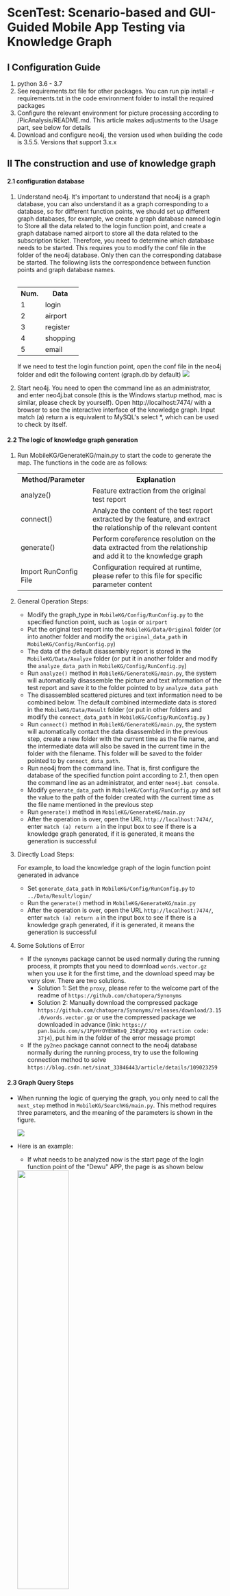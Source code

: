 # ScenTest: Scenario-based and GUI-Guided Mobile App Testing via Knowledge Graph
## I Configuration Guide
1. python 3.6 - 3.7
2. See requirements.txt file for other packages. You can run pip install -r requirements.txt in the code environment folder to install the required packages
3. Configure the relevant environment for picture processing according to /PicAnalysis/README.md. This article makes adjustments to the Usage part, see below for details
4. Download and configure neo4j, the version used when building the code is 3.5.5. Versions that support 3.x.x

## II The construction and use of knowledge graph

#### 2.1 configuration database

1. Understand neo4j. It's important to understand that neo4j is a graph database, you can also understand it as a graph corresponding to a database, so for different function points, we should set up different graph databases, for example, we create a graph database named login to Store all the data related to the login function point, and create a graph database named airport to store all the data related to the subscription ticket. Therefore, you need to determine which database needs to be started. This requires you to modify the conf file in the folder of the neo4j database. Only then can the corresponding database be started. The following lists the correspondence between function points and graph database names.<table>
    <table>
    <tr><th>Num.</th><th>Data</th></tr>
    <tr><td>1</td><td>login</td></tr>
    <tr><td>2</td><td>airport</td></tr>
    <tr><td>3</td><td>register</td></tr>
    <tr><td>4</td><td>shopping</td></tr>
    <tr><td>5</td><td>email</td></tr>
    </table>

    If we need to test the login function point, open the conf file in the neo4j folder and edit the following content (graph.db by default)
    ![](PICS/neo4j-conf.png)

2. Start neo4j. You need to open the command line as an administrator, and enter neo4j.bat console (this is the Windows startup method, mac is similar, please check by yourself). Open http://localhost:7474/ with a browser to see the interactive interface of the knowledge graph. Input match (a) return a is equivalent to MySQL's select *, which can be used to check by itself.

#### 2.2 The logic of knowledge graph generation

1. Run MobileKG/GenerateKG/main.py to start the code to generate the map. The functions in the code are as follows: 

    <table>
    <tr><th>Method/Parameter</th><th>Explanation</th></tr>
    <tr><td>analyze()</td><td>Feature extraction from the original test report</td></tr>
    <tr><td>connect()</td><td>Analyze the content of the test report extracted by the feature, and extract the relationship of the relevant content</td></tr>
    <tr><td>generate()</td><td>Perform coreference resolution on the data extracted from the relationship and add it to the knowledge graph</td></tr>
    <tr><td>Import RunConfig File</td><td>Configuration required at runtime, please refer to this file for specific parameter content</td></tr>
    </table>

2. General Operation Steps:
   * Modify the graph_type in `MobileKG/Config/RunConfig.py` to the specified function point, such as `login` or `airport`
   * Put the original test report into the `MobileKG/Data/Original` folder (or into another folder and modify the `original_data_path` in `MobileKG/Config/RunConfig.py`)
   * The data of the default disassembly report is stored in the `MobileKG/Data/Analyze` folder (or put it in another folder and modify the `analyze_data_path` in `MobileKG/Config/RunConfig.py`)
   * Run `analyze()` method in `MobileKG/GenerateKG/main.py`, the system will automatically disassemble the picture and text information of the test report and save it to the folder pointed to by `analyze_data_path`
   * The disassembled scattered pictures and text information need to be combined below. The default combined intermediate data is stored in the `MobileKG/Data/Result` folder (or put in other folders and modify the `connect_data_path` in `MobileKG/Config/RunConfig.py` )
   * Run `connect()` method in `MobileKG/GenerateKG/main.py`, the system will automatically contact the data disassembled in the previous step, create a new folder with the current time as the file name, and the intermediate data will also be saved in the current time in the folder with the filename. This folder will be saved to the folder pointed to by `connect_data_path`.
   * Run neo4j from the command line. That is, first configure the database of the specified function point according to 2.1, then open the command line as an administrator, and enter `neo4j.bat console`.
   * Modify `generate_data_path` in `MobileKG/Config/RunConfig.py` and set the value to the path of the folder created with the current time as the file name mentioned in the previous step
   * Run `generate()` method in `MobileKG/GenerateKG/main.py`
   * After the operation is over, open the URL `http://localhost:7474/`, enter `match (a) return a` in the input box to see if there is a knowledge graph generated, if it is generated, it means the generation is successful

3. Directly Load Steps:
   
    For example, to load the knowledge graph of the login function point generated in advance
   * Set `generate_data_path` in `MobileKG/Config/RunConfig.py` to `../Data/Result/login/`
   * Run the `generate()` method in `MobileKG/GenerateKG/main.py`
   * After the operation is over, open the URL `http://localhost:7474/`, enter `match (a) return a` in the input box to see if there is a knowledge graph generated, if it is generated, it means the generation is successful

4. Some Solutions of Error
   * If the `synonyms` package cannot be used normally during the running process, it prompts that you need to download `words.vector.gz` when you use it for the first time, and the download speed may be very slow. There are two solutions.
     * Solution 1: Set the `proxy`, please refer to the welcome part of the readme of `https://github.com/chatopera/Synonyms`
     * Solution 2: Manually download the compressed package `https://github.com/chatopera/Synonyms/releases/download/3.15.0/words.vector.gz` or use the compressed package we downloaded in advance (link: `https:// pan.baidu.com/s/1PpHrOYEbW8xQ_25EgP2JQg extraction code: 37j4`), put him in the folder of the error message prompt
   * If the `py2neo` package cannot connect to the neo4j database normally during the running process, try to use the following connection method to solve `https://blog.csdn.net/sinat_33846443/article/details/109023259`

#### 2.3 Graph Query Steps

* When running the logic of querying the graph, you only need to call the `next_step` method in `MobileKG/SearchKG/main.py`. This method requires three parameters, and the meaning of the parameters is shown in the figure.

    ![](PICS/searchKG的方法.png)

* Here is an example:

  * If what needs to be analyzed now is the start page of the login function point of the "Dewu" APP, the page is as shown below

  <img src="PICS/得物.PNG" style="width:50%"/>

  * The path of this image is `../Test/pictures/dewu-01.png`, then the format of picture and `split_dic` are:

  ```python
  import cv2
  from MobileKG.LayoutAnalysis.LayoutMain import split
  picture = cv2.imread('../Test/pictures/dewu-01.png', 0)
  split_dic = split('../Test/pictures/dewu-01.png')
  ```

  * then the data format of the `components` is something like:

  ```python
  page1_components = {
      "components": [
          {"category": "Button", "x1": 262, "y1": 1761, "x2": 566, "y2": 1781, "ocr": '得物'},
          {"category": "Button", "x1": 262, "y1": 1761, "x2": 566, "y2": 1781, "ocr": '购买'},
          {"category": "Button", "x1": 262, "y1": 1761, "x2": 566, "y2": 1781, "ocr": '服务'},
          {"category": "Button", "x1": 262, "y1": 1761, "x2": 566, "y2": 1781, "ocr": '我'},
      ]
  }
  ```

  * `last_component_id` is 0, because this is the first screenshot of the login function point of "Dewu" APP, that is, the first step, he has no predecessor node
  * `search_all` is recommended to use the default value, which can speed up the search
  * The return value of the search is as follows, an array is returned, the array contains all the components that need to be operated on the page, the following example shows that only one component needs to be operated on the page

  ```python
  components = {
      'status': 'success', 
      'data': [
          {
              'category': 'Button', 
              'ocr': '我', 
              'operation': 'click', 
              'cnt': '我', 
              'cnt_id': 12, 
              'x1': 262, 
              'y1': 1761, 
              'x2': 566, 
              'y2': 1781
          }
      ]
  }
  ```

  * The overall operation code is as follows:

  ```python
  import cv2
  from MobileKG.LayoutAnalysis.LayoutMain import split
  picture = cv2.imread('../Test/pictures/dewu-01.png', 0)
  split_dic = split('../Test/pictures/dewu-01.png')
  page1_components = {
      "components": [
          {"category": "Button", "x1": 262, "y1": 1761, "x2": 566, "y2": 1781, "ocr": '得物'},
          {"category": "Button", "x1": 262, "y1": 1761, "x2": 566, "y2": 1781, "ocr": '购买'},
          {"category": "Button", "x1": 262, "y1": 1761, "x2": 566, "y2": 1781, "ocr": '服务'},
          {"category": "Button", "x1": 262, "y1": 1761, "x2": 566, "y2": 1781, "ocr": '我'},
      ]
  }
  print(next_step(picture, split_dic, page1_components, 0))
  ```

### III Code Structure Guidelines

#### 3.1 Overview

* `MobileKG` is the `Django` backend and `kgfront` is the `Vue` frontend. However, due to time constraints, we did not connect the front and back ends. The temporary front-end display strategy is generated by generating fake json data from the `MobileKG/Test/FormFrontEnd` file in the back-end.


#### 3.2 Config Folder

* This folder mainly stores some special configuration information for the knowledge graph
* The `RunConfig.py` file configures some parameter information at runtime, such as where the intermediate results are saved, the threshold for similarity analysis, etc.
* `OperationConfig.csv` and `Widgetconfig.csv` are used to save operations and controls, that is, before creating a knowledge graph from scratch, the knowledge graph must store the type of operation (such as click, input, etc.) and the type of control (such as button, text, etc.) box, etc.), these information are constant, so these graph entities can be found without analysis, so configure the entities into a file, directly read the file and upload these entities before generating the knowledge graph, no need to analyze and then upload.
* The `SimilarTXTConfig.json` file configures which texts the knowledge graph considers to be similar during runtime. Similar to building a thesaurus based on the field of mobile application function point testing, the specific configuration method can refer to IV configuration file details
* The `TypicalLayoutConfig.json` file configures which similar layouts the knowledge graph can use to find the controls that should be operated during the query process. For the specific configuration method and configuration meaning, please refer to the IV configuration file for details.
* The `SearchPolicy.json` file configures two query modes that users can choose during the process of querying the knowledge graph. Please refer to IV Profile Details for details.

#### 3.3 Data Folder

* The `Original` folder stores the original data for building the knowledge graph. Note that the stored data should be at the application level, not the function point level.
* The `Analyze` folder stores the intermediate data results after extracting the original data features in the `Original` folder.
* The `Result` folder stores the data that has completed feature extraction and relation extraction. This means that these are the data that can directly call the `generate()` method to generate the map.

#### 3.4 FuncTest Folder

* The `test.py` in this folder can realize the whole process of querying the map through a screenshot
* The `screenshot` folder is used to store the results of the query
* Add the path to be queried to the parameters of the `searchKG()` method of `FuncTest/test.py`
* In the code, `FuncTest/screenshot/origin` stores the original image that needs to be queried, `FuncTest/screenshot/widget_res` stores the result after control extraction, and `FuncTest/screenshot/KG_res` draws the result control of the knowledge graph query

#### 3.5 GenerateKG Folder

* This is a folder for knowledge graph generating
* `GenerateMain.py` is the startup entry file for building knowledge graphs
* `Operation` folder includes all operations involved in the process of generating knowledge graph, including feature extraction, relationship extraction, co-reference resolution, etc.
* `PO` folder stores the data classes needed to generate the knowledge graph

#### 3.6 LayoutAnalysis Folder

* This folder is used to perform layout analysis operations on pictures
* It is not used during the construction process, but during the query process
* The query process will first divide the input screenshots into regions according to the horizontal dimension through LayoutMain, and then perform Sift similarity matching between each divided region and the layout picture in Config. If the threshold is exceeded, the matching is considered successful, and the control is locked.

#### 3.7 Neo4j Folder

* This folder is used to operate the `Neo4j` graph database
* `GraphAdd.py` is used to create a new database in `Neo4j` database
* `GraphSearch.py` is used to search what you want in `Neo4j` database

#### 3.8 PicAnalysis Folder

* This folder is mainly responsible for the recognition and extraction of text and controls on the picture

#### 3.9 PICS Folder

* Some pictures needed in the `readme.md` are stored

#### 3.10 SearchKG Folder

* The general entry for querying the knowledge graph is stored in this folder
* Just call the `next_step` method in `SearchMain.py`
* For specific usage and precautions, please refer to the notes in the document

#### 3.11 Test Folder

* This folder is used to store some intermediate results when repairing the map, and provides some interfaces to help you quickly debug
* `DrawLine.py` can help you quickly draw control recognition results, layout analysis results and map query results
* `FormFrontEnd.py` can help you quickly generate the `json` file that the front-end demo needs to use (provided that the data has been generated and stored in the Data folder)

#### 3.12 TextAnalysis Folder

* This folder contains tools for text analysis, that is, the interface of `jieba` word segmentation
* You can use the method here to segment the recurrence step and analyze the part of speech to identify the gerund, etc.
* `LanguageChange.py` has not been implemented subsequently. Currently only supports Chinese.

#### 3.13 WidAnalysis Folder

* Store a pre-trained CNN model. The model can identify whether the widget in the picture is a button or a text box.

## IV Configure File Details

#### 4.1 SimilarTXTConfig.json

This file is used to specify synonyms under a knowledge area.

#### 4.2 TypicalLayoutConfig.json

For those pictures where the text in the picture is not enough to help positioning, we provide a layout configuration method to locate the specified control through the layout

#### 4.3 SearchPolicy.json

This file is used to define query strategies. Our build system provides two ways to query based on textual similarity and to identify queries based on layout. Both query methods are guaranteed to execute, and layout queries precede text queries. However, sometimes we want the layout query to find the control and not to use the text query to find it again, so we added the `type` attribute to the file. If it is the same as it is, select `both`, and if the layout is found, it will not be searched by text, then select `layout`.

 
